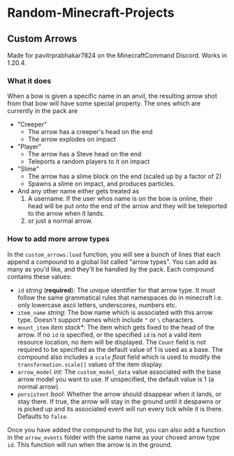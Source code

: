
# Random-Minecraft-Projects
## Custom Arrows
Made for pavitrprabhakar7824 on the MinecraftCommand Discord. Works in 1.20.4.
### What it does
When a bow is given a specific name in an anvil, the resulting arrow shot from that bow will have some special property. The ones which are currently in the pack are 
- "Creeper"
  - The arrow has a creeper's head on the end
  - The arrow explodes on impact
- "Player"
  - The arrow has a Steve head on the end
  - Teleports a random players to it on impact 
- "Slime"
  - The arrow has a slime block on the end (scaled up by a factor of 2)
  - Spawns a slime on impact, and produces particles.
- And any other name either gets treated as 
  1. A username. If the user whos name is on the bow is online, their head will be put onto the end of the arrow and they will be teleported to the arrow when it lands.
  2. or just a normal arrow. 
 ### How to add more arrow types
 In the `custom_arrows:load` function, you will see a bunch of lines that each append a compound to a global list called "arrow types". You can add as many as you'd like, and they'll be handled by the pack.
 Each compound contains these values:
 - `id` _string_ (**required**): The unique identifier for that arrow type. It must follow the same grammatical rules that namespaces do in minecraft i.e. only lowercase ascii letters, underscores, numbers etc.
 - `item_name` _string_: The bow name which is associated with this arrow type. Doesn't support names which include `"` or `\` characters.
 - `mount_item` _item stack\*_: The item which gets fixed to the head of the arrow. If no `id` is specified, or the specified `id` is not a valid item resource location, no item will be displayed. The `Count` field is not required to be specified as the default value of 1 is used as a base. The compound also includes a `scale` _float_ field which is used to modify the `transformation.scale[]` values of the item display.
 - `arrow_model` _int_: The `custom_model_data` value associated with the base arrow model you want to use. If unspecified, the default value is 1 (a normal arrow).
 - `persistent` _bool_: Whether the arrow should disappear when it lands, or stay there. If true, the arrow will stay in the ground until it despawns or is picked up and its associated event will run every tick while it is there. Defaults to `false`.

Once you have added the compound to the list, you can also add a function in the `arrow_events` folder with the same name as your chosed arrow type `id`. This function will run when the arrow is in the ground.
